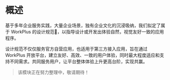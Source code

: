 # 概述

基于多年企业服务实践，大量企业场景，独有企业文化的沉浸吸纳，我们拟定了属于 WorkPlus 的设计规范，以指导设计或开发出体验自然，视觉友好一致的应用程序。

设计规范不仅仅服务官方自营应用，也适用于第三方接入应用，旨在通过 WorkPlus 开放平台，建立友好、高效、一致的用户体验，同时最大程度适应和支持不同需求。共同服务用户，让平台整体体验上升更高台阶，实现共赢。

> 该模块正在努力整理中，敬请期待！